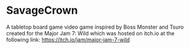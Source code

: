 # SavageCrown
A tabletop board game video game inspired by Boss Monster and Tsuro created for the Major Jam 7: Wild which was hosted on itch.io at the following link: https://itch.io/jam/major-jam-7-wild
